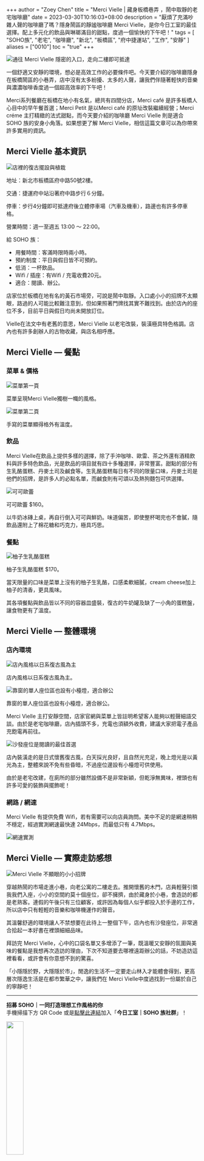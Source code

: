 +++
author = "Zoey Chen"
title = "Merci Vielle | 藏身板橋巷弄 ，鬧中取靜的老宅咖啡廳"
date = 2023-03-30T10:16:03+08:00
description = "厭煩了充滿吵雜人聲的咖啡廳了嗎？隱身鬧區的靜謐咖啡廳 Merci Vielle，是你今日工室的最佳選擇。配上多元化的飲品與琳瑯滿目的甜點，度過一個愉快的下午吧！"
tags = [
    "SOHO族",
    "老宅",
    "咖啡廳",
    "新北",
    "板橋區",
    "府中捷運站",
    "工作",
    "安靜"
]
aliases = ["0010"]
toc = "true"
+++

<img src="1.jpg" alt="通往 Merci Vielle 隱密的入口，走向二樓即可抵達" lazyload />

一個舒適又安靜的環境，想必是高效工作的必要條件吧。今天要介紹的咖啡廳隱身在板橋鬧區的小巷弄，店中沒有太多紛擾、太多的人聲，讓我們伴隨著輕快的音樂與濃濃咖啡香度過一個超高效率的下午吧！

Merci系列餐廳在板橋在地小有名氣，總共有四間分店，Merci café 是許多板橋人心目中的早午餐首選；Merci Petit 是以Merci café 的原址改裝繼續經營；Merci créme 主打精緻的法式甜點，而今天要介紹的咖啡廳 Merci Vielle 則是適合 SOHO 族的安身小角落。如果想更了解 Merci Vielle，相信這篇文章可以為你帶來許多實用的資訊。

## Merci Vielle 基本資訊

<img src="2.jpg" alt="店裡的復古擺設與植栽" lazyload />

地址：新北市板橋區府中路50號2樓。

交通：捷運府中站沿著府中路步行６分鐘。

停車：步行4分鐘即可抵達府後立體停車場（汽車及機車），路邊也有許多停車格。

營業時間：週一至週五 13:00 ～ 22:00。

給 SOHO 族：
- 用餐時間：客滿時限時兩小時。
- 預約制度：平日與假日皆不可預約。
- 低消：一杯飲品。
- Wifi / 插座：有Wifi / 充電收費20元。
- 適合：閱讀、辦公。

店家位於板橋在地有名的黃石市場旁，可說是鬧中取靜。入口處小小的招牌不太顯眼，路過的人可能比較難注意到，但如果照著門牌找其實不難找到。由於店內的座位不多，目前平日與假日均尚未開放訂位。

Vielle在法文中有老舊的意思，Merci Vielle 以老宅改裝，裝潢極具特色格調。店內也有許多創辦人的古物收藏，與店名相呼應。

## Merci Vielle — 餐點

### 菜單 & 價格

<img src="3.jpg" alt="菜單第一頁" lazyload />

菜單呈現Merci Vielle獨樹一幟的風格。

<img src="4.jpg" alt="菜單第二頁" lazyload />

手寫的菜單顯得格外有溫度。

### 飲品

Merci Vielle在飲品上提供多樣的選擇，除了手沖咖啡、歐雷、茶之外還有酒精飲料與許多特色飲品，光是飲品的項目就有四十多種選擇，非常豐富。甜點的部分有生乳酪蛋糕、丹麥土司及鹹食等。生乳酪蛋糕每日有不同的限量口味，丹麥土司是他們的招牌，是許多人的必點名單，而鹹食則有可頌以及熱狗麵包可供選擇。

<img src="5.jpg" alt="可可歐蕾" lazyload />

可可歐蕾 $160。

以牛奶冰磚上桌，再自行倒入可可與鮮奶。味道偏苦，即使整杯喝完也不會膩，隨飲品還附上了棉花糖和巧克力，極具巧思。

### 餐點

<img src="6.jpg" alt="柚子生乳酪蛋糕" lazyload />

柚子生乳酪蛋糕 $170。

當天限量的口味是菜單上沒有的柚子生乳酪，口感柔軟細膩，cream cheese加上柚子的清香，更具風味。
 
其各項餐點與飲品皆以不同的容器皿盛裝，復古的牛奶罐及缺了一小角的蛋糕盤，讓食物更有了溫度。

## Merci Vielle — 整體環境

### 店內環境

<img src="7.jpg" alt="店內風格以日系復古風為主" lazyload />

店內風格以日系復古風為主。

<img src="8.jpg" alt="靠窗的單人座位區也設有小檯燈，適合辦公" lazyload />

靠窗的單人座位區也設有小檯燈，適合辦公。

Merci Vielle 主打安靜空間，店家官網與菜單上皆註明希望客人能夠以輕聲細語交談。由於是老宅咖啡廳，店內插頭不多，充電也須額外收費，建議大家把電子產品充飽電再前往。

<img src="9.jpg" alt="沙發座位是閱讀的最佳首選" lazyload />

店內裝潢走的是日式懷舊復古風，白天採光良好，且自然光充足，晚上燈光是以黃光為主，整體來說不免有些昏暗，不過座位邊設有小檯燈可供使用。
 
由於是老宅改建，在廁所的部分雖然設備不是非常新穎，但乾淨無異味，裡頭也有許多可愛的裝飾與擺飾呢！

### 網路 / 網速

Merci Vielle 有提供免費 Wifi，若有需要可以向店員詢問。美中不足的是網速稍稍不穩定，經過實測網速最快達 24Mbps，而最低只有 4.7Mbps。

<img src="10.png" alt="網速實測" lazyload />

## Merci Vielle — 實際走訪感想

<img src="11.jpg" alt="Merci Vielle 不顯眼的小小招牌
" lazyload />

穿越熱鬧的市場走進小巷，向老公寓的二樓走去。推開懷舊的木門，店員輕聲引領我我們入座，小小的空間約莫十個座位，卻不擁擠，由於藏身於小巷，會造訪的都是老熟客。連假的午後只有三位顧客，或許因為每個人似乎都投入於手邊的工作，所以店中只有輕輕的音樂和咖啡機運作的聲音。

其溫馨舒適的環境讓人不禁想要在此待上一整個下午，店內也有沙發座位，非常適合拾起一本好書在裡頭細細品味。

拜訪完 Merci Vielle，心中的口袋名單又多增添了一筆，既溫暖又安靜的氛圍與美味的餐點是我想再次造訪的理由，下次不知道要去哪裡遠距辦公的話，不妨造訪這裡看看，或許會有你意想不到的驚喜。

「小隱隱於野，大隱隱於市」，閒逸的生活不一定要走山林入才能體會得到，更高層次隱逸生活是在都市繁華之中，讓我們在 Merci Vielle中度過找到一份屬於自己的寧靜吧！

---

**招募 SOHO｜一同打造理想工作風格的你**\
手機掃描下方 QR Code 或是[點擊此連結](https://line.me/ti/g2/p81-vzP_GOANlifYsaK9fzFkCfunayNiXmCiWQ?utm_source=invitation&utm_medium=link_copy&utm_campaign=default)加入「**今日工室｜SOHO 族社群**」！

<img src="line.png" width="30%" >